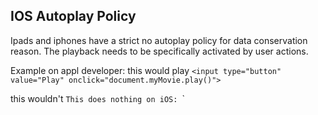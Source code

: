 ## IOS Autoplay Policy 

Ipads and iphones have a strict no autoplay policy for data conservation reason. The playback needs to be specifically activated by user actions. 

Example on appl developer: 
this would play 
`<input type="button" value="Play" onclick="document.myMovie.play()">`

this wouldn't
`This does nothing on iOS: `<body onload="document.myMovie.play()">`